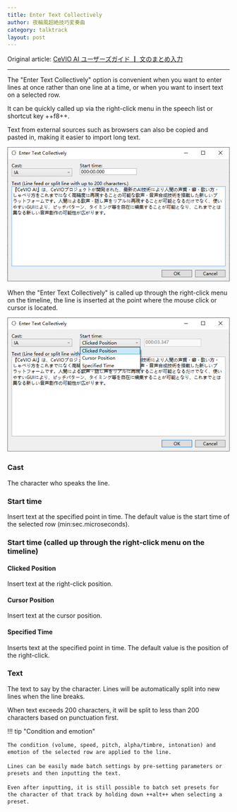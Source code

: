 ```yaml
---
title: Enter Text Collectively
author: 夜輪風超絶技巧変奏曲
category: talktrack
layout: post
---
```

Original article: [CeVIO AI ユーザーズガイド ┃ 文のまとめ入力](https://cevio.jp/guide/cevio_ai/talktrack/longsentence/)

---
The "Enter Text Collectively" option is convenient when you want to enter lines at once rather than one line at a time, or when you want to insert text on a selected row.

It can be quickly called up via the right-click menu in the speech list or shortcut key ++f8++.

Text from external sources such as browsers can also be copied and pasted in, making it easier to import long text.

![invoke Enter Text Collectively](images/longsentence_1.png)

When the "Enter Text Collectively" is called up through the right-click menu on the timeline, the line is inserted at the point where the mouse click or cursor is located.

![invoke Enter Text Collectively on Timeline](images/longsentence_2.png)

### Cast

The character who speaks the line.

### Start time

Insert text at the specified point in time. The default value is the start time of the selected row (min:sec.microseconds).

### Start time (called up through the right-click menu on the timeline)

#### Clicked Position

Insert text at the right-click position.

#### Cursor Position

Insert text at the cursor position.

#### Specified Time

Inserts text at the specified point in time. The default value is the position of the right-click.

### Text

The text to say by the character. Lines will be automatically split into new lines when the line breaks.

When text exceeds 200 characters, it will be split to less than 200 characters based on punctuation first.

!!! tip "Condition and emotion"

    The condition (volume, speed, pitch, alpha/timbre, intonation) and emotion of the selected row are applied to the line.

    Lines can be easily made batch settings by pre-setting parameters or presets and then inputting the text.
    
    Even after inputting, it is still possible to batch set presets for the character of that track by holding down ++alt++ when selecting a preset.
